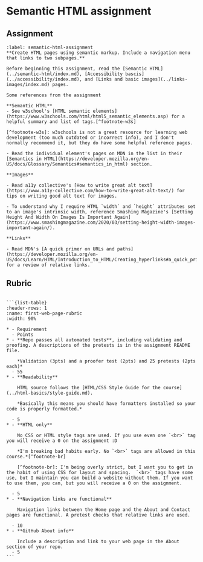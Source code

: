 # Semantic HTML assignment

## Assignment

```{exercise}
:label: semantic-html-assignment
**Create HTML pages using semantic markup. Include a navigation menu that links to two subpages.**

Before beginning this assignment, read the [Semantic HTML](../semantic-html/index.md), [Accessibility bascis](../accessibility/index.md), and [Links and basic images](../links-images/index.md) pages.
```

```{tip}
Some references from the assignment

**Semantic HTML**
- See w3school's [HTML semantic elements](https://www.w3schools.com/html/html5_semantic_elements.asp) for a helpful summary and list of tags.[^footnote-w3s]

[^footnote-w3s]: w3schools is not a great resource for learning web development (too much outdated or incorrect info), and I don't normally recommend it, but they do have some helpful reference pages.

- Read the individual element's pages on MDN in the list in their [Semantics in HTML](https://developer.mozilla.org/en-US/docs/Glossary/Semantics#semantics_in_html) section.

**Images**

- Read a11y collective's [How to write great alt text](https://www.a11y-collective.com/how-to-write-great-alt-text/) for tips on writing good alt text for images.

- To understand why I require HTML `width` and `height` attributes set to an image's intrinsic width, reference Smashing Magazine's [Setting Height And Width On Images Is Important Again](https://www.smashingmagazine.com/2020/03/setting-height-width-images-important-again/).

**Links**

- Read MDN's [A quick primer on URLs and paths](https://developer.mozilla.org/en-US/docs/Learn/HTML/Introduction_to_HTML/Creating_hyperlinks#a_quick_primer_on_urls_and_paths) for a review of relative links.
````

## Rubric

````{admonition} Rubric

```{list-table}
:header-rows: 1
:name: first-web-page-rubric
:width: 90%

* - Requirement
  - Points
* - **Repo passes all automated tests**, including validating and proofing. A descriptions of the pretests is in the assignment README file.

    *Validation (3pts) and a proofer test (2pts) and 25 pretests (2pts each)*
  - 55
* - **Readability**

    HTML source follows the [HTML/CSS Style Guide for the course](../html-basics/style-guide.md).

    *Basically this means you should have formatters installed so your code is properly formatted.*

  - 5
* - **HTML only**

    No CSS or HTML style tags are used. If you use even one `<br>` tag you will receive a 0 on the assignment :D

    *I'm breaking bad habits early. No `<br>` tags are allowed in this course.*[^footnote-br]

    [^footnote-br]: I'm being overly strict, but I want you to get in the habit of using CSS for layout and spacing.  `<br>` tags have some use, but I maintain you can build a website without them. If you want to use them, you can, but you will receive a 0 on the assignment.

  - 5
* - **Navigation links are functional**

    Navigation links between the Home page and the About and Contact pages are functional. A pretest checks that relative links are used.

  - 10
* - **GitHub About info**

    Include a description and link to your web page in the About section of your repo.
  - 5
```
````
